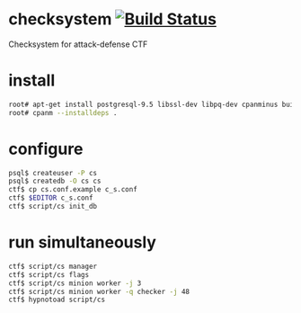 # checksystem [![Build Status](https://travis-ci.org/HackerDom/checksystem.svg?branch=master)](https://travis-ci.org/HackerDom/checksystem)
Checksystem for attack-defense CTF

# install
```bash
root# apt-get install postgresql-9.5 libssl-dev libpq-dev cpanminus build-essenial
root# cpanm --installdeps .
```

# configure
```bash
psql$ createuser -P cs
psql$ createdb -O cs cs
ctf$ cp cs.conf.example c_s.conf
ctf$ $EDITOR c_s.conf
ctf$ script/cs init_db
```

# run simultaneously
```bash
ctf$ script/cs manager
ctf$ script/cs flags
ctf$ script/cs minion worker -j 3
ctf$ script/cs minion worker -q checker -j 48
ctf$ hypnotoad script/cs
```

